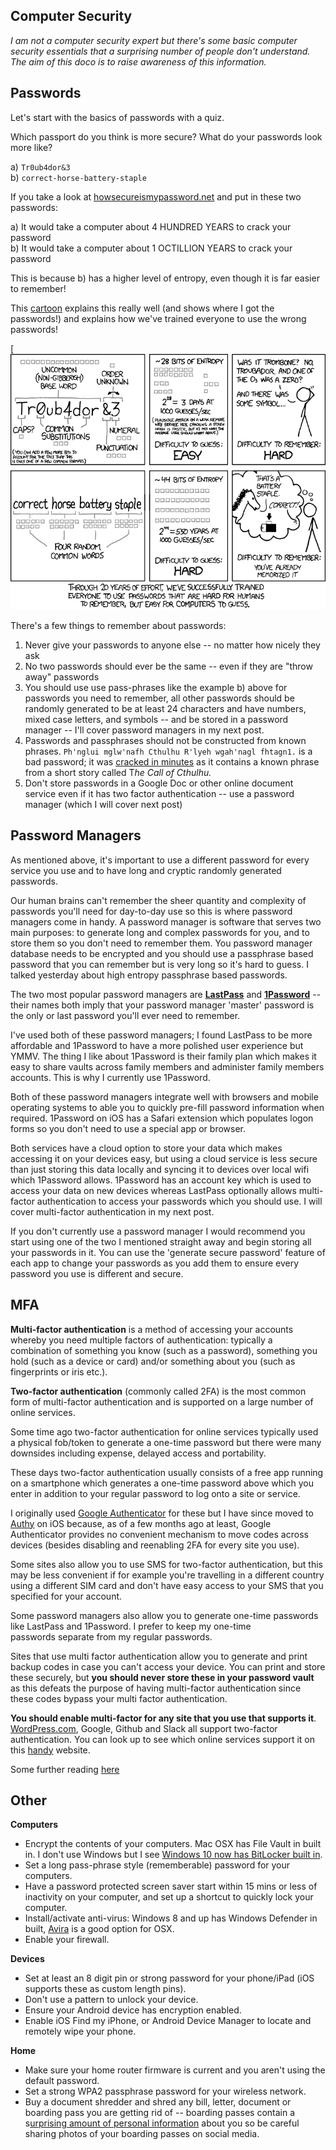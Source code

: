## Computer Security

_I am not a computer security expert but there's some basic computer security essentials that a surprising number of people don't understand. The aim of this doco is to raise awareness of this information._

## Passwords

Let's start with the basics of passwords with a quiz.

Which passport do you think is more secure? What do your passwords look more like?

a) `Tr0ub4dor&3`\
b) `correct-horse-battery-staple`

If you take a look at [howsecureismypassword.net](https://howsecureismypassword.net/) and put in these two passwords:

a) It would take a computer about 4 HUNDRED YEARS to crack your password\
b) It would take a computer about 1 OCTILLION YEARS to crack your password

This is because b) has a higher level of entropy, even though it is far easier to remember!

This [cartoon](https://xkcd.com/936/) explains this really well (and shows where I got the passwords!) and explains how we've trained everyone to use the wrong passwords!

[![password_strength](/media/password_strength.png)

There's a few things to remember about passwords:

1.  Never give your passwords to anyone else -- no matter how nicely they ask
2.  No two passwords should ever be the same -- even if they are "throw away" passwords
3.  You should use use pass-phrases like the example b) above for passwords you need to remember, all other passwords should be randomly generated to be at least 24 characters and have numbers, mixed case letters, and symbols -- and be stored in a password manager -- I'll cover password managers in my next post.
4.  Passwords and passphrases should not be constructed from known phrases. `Ph'nglui mglw'nafh Cthulhu R'lyeh wgah'nagl fhtagn1.` is a bad password; it was [cracked in minutes](https://arstechnica.com/security/2013/08/thereisnofatebutwhatwemake-turbo-charged-cracking-comes-to-long-passwords/) as it contains a known phrase from a short story called T*he Call of Cthulhu.*
5.  Don't store passwords in a Google Doc or other online document service even if it has two factor authentication -- use a password manager (which I will cover next post)

## Password Managers

As mentioned above, it's important to use a different password for every service you use and to have long and cryptic randomly generated passwords.

Our human brains can't remember the sheer quantity and complexity of passwords you'll need for day-to-day use so this is where password managers come in handy. A password manager is software that serves two main purposes: to generate long and complex passwords for you, and to store them so you don't need to remember them. You password manager database needs to be encrypted and you should use a passphrase based password that you can remember but is very long so it's hard to guess. I talked yesterday about high entropy passphrase based passwords.

The two most popular password managers are **[LastPass](https://www.lastpass.com/)** and **[1Password](https://1password.com/)** -- their names both imply that your password manager 'master' password is the only or last password you'll ever need to remember.

I've used both of these password managers; I found LastPass to be more affordable and 1Password to have a more polished user experience but YMMV. The thing I like about 1Password is their family plan which makes it easy to share vaults across family members and administer family members accounts. This is why I currently use 1Password.

Both of these password managers integrate well with browsers and mobile operating systems to able you to quickly pre-fill password information when required. 1Password on iOS has a Safari extension which populates logon forms so you don't need to use a special app or browser.

Both services have a cloud option to store your data which makes accessing it on your devices easy, but using a cloud service is less secure than just storing this data locally and syncing it to devices over local wifi which 1Password allows. 1Password has an account key which is used to access your data on new devices whereas LastPass optionally allows multi-factor authentication to access your passwords which you should use. I will cover multi-factor authentication in my next post.

If you don't currently use a password manager I would recommend you start using one of the two I mentioned straight away and begin storing all your passwords in it. You can use the 'generate secure password' feature of each app to change your passwords as you add them to ensure every password you use is different and secure.

## MFA

**Multi-factor authentication** is a method of accessing your accounts whereby you need multiple factors of authentication: typically a combination of something you know (such as a password), something you hold (such as a device or card) and/or something about you (such as fingerprints or iris etc.).

**Two-factor authentication** (commonly called 2FA) is the most common form of multi-factor authentication and is supported on a large number of online services.

Some time ago two-factor authentication for online services typically used a physical fob/token to generate a one-time password but there were many downsides including expense, delayed access and portability.

These days two-factor authentication usually consists of a free app running on a smartphone which generates a one-time password above which you enter in addition to your regular password to log onto a site or service.

I originally used [Google Authenticator](https://en.wikipedia.org/wiki/Google_Authenticator) for these but I have since moved to [Authy](https://www.authy.com/) on iOS because, as of a few months ago at least, Google Authenticator provides no convenient mechanism to move codes across devices (besides disabling and reenabling 2FA for every site you use).

Some sites also allow you to use SMS for two-factor authentication, but this may be less convenient if for example you're travelling in a different country using a different SIM card and don't have easy access to your SMS that you specified for your account.

Some password managers also allow you to generate one-time passwords like LastPass and 1Password. I prefer to keep my one-time passwords separate from my regular passwords.

Sites that use multi factor authentication allow you to generate and print backup codes in case you can't access your device. You can print and store these securely, but **you should never store these in your password vault** as this defeats the purpose of having multi-factor authentication since these codes bypass your multi factor authentication.

**You should enable multi-factor for any site that you use that supports it**. [WordPress.com](https://WordPress.com), Google, Github and Slack all support two-factor authentication. You can look up to see which online services support it on this [handy](https://twofactorauth.org/) website.

Some further reading [here](https://pixelprivacy.com/resources/two-factor-authentication/)

## Other

**Computers**

- Encrypt the contents of your computers. Mac OSX has File Vault in built in. I don't use Windows but I see [Windows 10 now has BitLocker built in](https://support.microsoft.com/en-us/instantanswers/e7d75dd2-29c2-16ac-f03d-20cfdf54202f/turn-on-device-encryption).
- Set a long pass-phrase style (rememberable) password for your computers.
- Have a password protected screen saver start within 15 mins or less of inactivity on your computer, and set up a shortcut to quickly lock your computer.
- Install/activate anti-virus: Windows 8 and up has Windows Defender in built, [Avira](https://www.avira.com/en/download-start-new/product/avira-free-mac-security) is a good option for OSX.
- Enable your firewall.

**Devices**

- Set at least an 8 digit pin or strong password for your phone/iPad (iOS supports these as custom length pins).
- Don't use a pattern to unlock your device.
- Ensure your Android device has encryption enabled.
- Enable iOS Find my iPhone, or Android Device Manager to locate and remotely wipe your phone.

**Home**

- Make sure your home router firmware is current and you aren't using the default password.
- Set a strong WPA2 passphrase password for your wireless network.
- Buy a document shredder and shred any bill, letter, document or boarding pass you are getting rid of -- boarding passes contain a s[urprising amount of personal information](http://www.inc.com/will-yakowicz/hackers-can-use-boarding-pass-barcode-to-swipe-personal-info.html) about you so be careful sharing photos of your boarding passes on social media.
